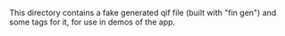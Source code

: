 This directory contains a fake generated qif file (built with
"fin gen") and some tags for it, for use in demos of the app.
